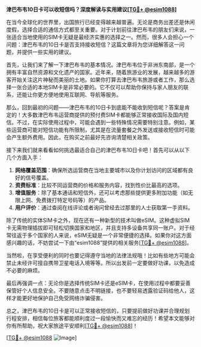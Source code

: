 **津巴布韦10日卡可以收短信吗？深度解读与实用建议[[TG💪+ @esim1088](https://t.me/s/esim1088)]**

在当今全球化的世界里，出国旅行已经变得越来越普遍。无论是商务出差还是休闲度假，选择合适的通信方式都至关重要。对于计划前往津巴布韦的朋友们来说，一张适合当地使用的SIM卡无疑是最经济实惠的选择之一。然而，很多人会担心一个问题：津巴布韦的10日卡是否支持接收短信？这篇文章将为您详细解答这一问题，并提供一些实用的建议。

首先，让我们来了解一下津巴布韦的基本情况。津巴布韦位于非洲东南部，是一个拥有丰富自然资源和文化遗产的国家。近年来，随着旅游业的发展，越来越多的游客开始关注这片神秘而美丽的土地。如果你打算去津巴布韦旅游或者工作，那么选择一张合适的本地SIM卡是非常必要的。它不仅可以帮助你保持与家人朋友的联系，还能让你更方便地使用互联网、导航等服务。

那么，回到最初的问题——津巴布韦的10日卡到底能不能收到短信呢？答案是肯定的！大多数津巴布韦运营商提供的预付费SIM卡都能够正常接收国际及国内短信。不过，在实际使用过程中，可能会遇到一些特殊情况需要特别注意。例如，某些运营商可能对短信功能有所限制，尤其是在流量套餐之外发送或接收短信时可能会产生额外费用。因此，在购买之前最好先咨询清楚相关政策。

接下来我们就来看看如何挑选最适合自己的津巴布韦10日卡吧！首先可以从以下几个方面入手：

1. **网络覆盖范围**：确保所选运营商在当地主要城市以及你计划访问的区域都有良好的信号覆盖。
2. **资费标准**：比较不同运营商的价格和服务内容，找到性价比最高的选项。
3. **增值服务**：除了基本通话和短信外，还可以考虑那些提供更多附加功能（如无限上网、免费拨打特定号码等）的产品。
4. **用户评价**：通过查阅在线评论或者询问曾经去过那里的人士获取第一手资料。

除了传统的实体SIM卡之外，现在还有一种新型的技术叫做eSIM。这种虚拟SIM卡无需物理插拔即可轻松切换国家和地区，并且支持多设备共享同一账户。对于经常往返于多个国家的人来说，eSIM无疑是一个非常便捷的选择。如果你对这方面感兴趣的话，不妨尝试一下由“esim1088”提供的相关服务[[TG💪+ @esim1088](https://t.me/s/esim1088)]。

当然啦，在享受便利的同时也要记得遵守当地的法律法规哦！比如有些地方可能会禁止未经许可擅自携带卫星电话入境等等。所以出发前一定要做好功课，以免造成不必要的麻烦。

最后再强调一点：无论你是选择传统SIM卡还是eSIM卡，在使用过程中都要妥善保管好个人信息安全。不要随意点击不明链接，也不要轻易透露验证码给他人，这样才能更好地保护自己免受网络诈骗侵害。

总之，津巴布韦的10日卡是可以正常接收短信的，只要提前做好功课并合理规划行程安排，相信每位旅客都能顺利度过一段愉快而又难忘的经历！希望本文能够对你有所帮助，祝大家旅途平安顺利[[TG💪+ @esim1088](https://t.me/s/esim1088)]！

[[TG💪+ @esim1088](https://t.me/s/esim1088) ![Image](https://i.postimg.cc/4NQfJmqS/Snipaste-2025-05-13-00-14-12.png)]